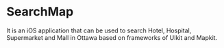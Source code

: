 # SearchMap

It is an iOS application that can be used to search Hotel, Hospital, Supermarket and Mall in Ottawa based on frameworks of UIkit and Mapkit.
